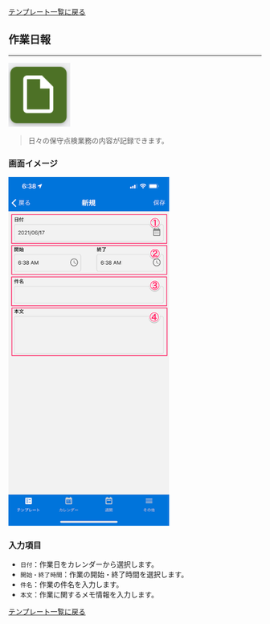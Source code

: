 [テンプレート一覧に戻る](../templates.md)

## 作業日報
***

![](../imgs/icons/work_report_icon.png)

> 日々の保守点検業務の内容が記録できます。

### 画面イメージ

<img src="../imgs/screens/work_report_screen.png" width="320" />

### 入力項目
- `日付`：作業日をカレンダーから選択します。
- `開始・終了時間`：作業の開始・終了時間を選択します。
- `件名`：作業の件名を入力します。
- `本文`：作業に関するメモ情報を入力します。

[テンプレート一覧に戻る](../templates.md)